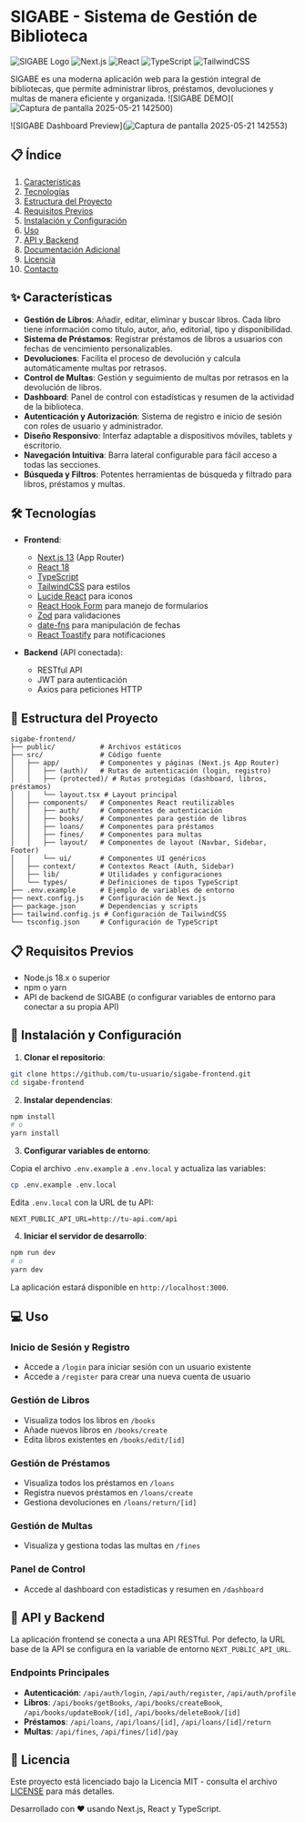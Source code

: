 # SIGABE - Sistema de Gestión de Biblioteca

![SIGABE Logo](https://img.shields.io/badge/SIGABE-Sistema%20de%20Gestión%20de%20Biblioteca-blue)
![Next.js](https://img.shields.io/badge/Next.js-13.5.2-black)
![React](https://img.shields.io/badge/React-18.2.0-61DAFB)
![TypeScript](https://img.shields.io/badge/TypeScript-5.2.2-3178C6)
![TailwindCSS](https://img.shields.io/badge/TailwindCSS-3.3.3-38B2AC)

SIGABE es una moderna aplicación web para la gestión integral de bibliotecas, que permite administrar libros, préstamos, devoluciones y multas de manera eficiente y organizada.
![SIGABE DEMO](![Captura de pantalla 2025-05-21 142500](https://github.com/user-attachments/assets/c0cc6082-8b82-42f8-9364-0e77f9992f88))

![SIGABE Dashboard Preview](![Captura de pantalla 2025-05-21 142553](https://github.com/user-attachments/assets/7fbad0c0-836d-47a2-a523-fe71eaf9e1af))

## 📋 Índice

1. [Características](#características)
2. [Tecnologías](#tecnologías)
3. [Estructura del Proyecto](#estructura-del-proyecto)
4. [Requisitos Previos](#requisitos-previos)
5. [Instalación y Configuración](#instalación-y-configuración)
6. [Uso](#uso)
7. [API y Backend](#api-y-backend)
8. [Documentación Adicional](#documentación-adicional)
9. [Licencia](#licencia)
10. [Contacto](#contacto)

## ✨ Características

- **Gestión de Libros**: Añadir, editar, eliminar y buscar libros. Cada libro tiene información como título, autor, año, editorial, tipo y disponibilidad.
- **Sistema de Préstamos**: Registrar préstamos de libros a usuarios con fechas de vencimiento personalizables.
- **Devoluciones**: Facilita el proceso de devolución y calcula automáticamente multas por retrasos.
- **Control de Multas**: Gestión y seguimiento de multas por retrasos en la devolución de libros.
- **Dashboard**: Panel de control con estadísticas y resumen de la actividad de la biblioteca.
- **Autenticación y Autorización**: Sistema de registro e inicio de sesión con roles de usuario y administrador.
- **Diseño Responsivo**: Interfaz adaptable a dispositivos móviles, tablets y escritorio.
- **Navegación Intuitiva**: Barra lateral configurable para fácil acceso a todas las secciones.
- **Búsqueda y Filtros**: Potentes herramientas de búsqueda y filtrado para libros, préstamos y multas.

## 🛠️ Tecnologías

- **Frontend**:
  - [Next.js 13](https://nextjs.org/) (App Router)
  - [React 18](https://reactjs.org/)
  - [TypeScript](https://www.typescriptlang.org/)
  - [TailwindCSS](https://tailwindcss.com/) para estilos
  - [Lucide React](https://lucide.dev/guide/packages/lucide-react) para iconos
  - [React Hook Form](https://react-hook-form.com/) para manejo de formularios
  - [Zod](https://github.com/colinhacks/zod) para validaciones
  - [date-fns](https://date-fns.org/) para manipulación de fechas
  - [React Toastify](https://fkhadra.github.io/react-toastify/) para notificaciones

- **Backend** (API conectada):
  - RESTful API
  - JWT para autenticación
  - Axios para peticiones HTTP

## 📁 Estructura del Proyecto

```
sigabe-frontend/
├── public/           # Archivos estáticos
├── src/              # Código fuente
│   ├── app/          # Componentes y páginas (Next.js App Router)
│   │   ├── (auth)/   # Rutas de autenticación (login, registro)
│   │   ├── (protected)/ # Rutas protegidas (dashboard, libros, préstamos)
│   │   └── layout.tsx # Layout principal
│   ├── components/   # Componentes React reutilizables
│   │   ├── auth/     # Componentes de autenticación
│   │   ├── books/    # Componentes para gestión de libros
│   │   ├── loans/    # Componentes para préstamos
│   │   ├── fines/    # Componentes para multas
│   │   ├── layout/   # Componentes de layout (Navbar, Sidebar, Footer)
│   │   └── ui/       # Componentes UI genéricos
│   ├── context/      # Contextos React (Auth, Sidebar)
│   ├── lib/          # Utilidades y configuraciones
│   └── types/        # Definiciones de tipos TypeScript
├── .env.example      # Ejemplo de variables de entorno
├── next.config.js    # Configuración de Next.js
├── package.json      # Dependencias y scripts
├── tailwind.config.js # Configuración de TailwindCSS
└── tsconfig.json     # Configuración de TypeScript
```

## 📋 Requisitos Previos

- Node.js 18.x o superior
- npm o yarn
- API de backend de SIGABE (o configurar variables de entorno para conectar a su propia API)

## 🚀 Instalación y Configuración

1. **Clonar el repositorio**:

```bash
git clone https://github.com/tu-usuario/sigabe-frontend.git
cd sigabe-frontend
```

2. **Instalar dependencias**:

```bash
npm install
# o
yarn install
```

3. **Configurar variables de entorno**:

Copia el archivo `.env.example` a `.env.local` y actualiza las variables:

```bash
cp .env.example .env.local
```

Edita `.env.local` con la URL de tu API:

```
NEXT_PUBLIC_API_URL=http://tu-api.com/api
```

4. **Iniciar el servidor de desarrollo**:

```bash
npm run dev
# o
yarn dev
```

La aplicación estará disponible en `http://localhost:3000`.

## 💻 Uso

### Inicio de Sesión y Registro

- Accede a `/login` para iniciar sesión con un usuario existente
- Accede a `/register` para crear una nueva cuenta de usuario

### Gestión de Libros

- Visualiza todos los libros en `/books`
- Añade nuevos libros en `/books/create`
- Edita libros existentes en `/books/edit/[id]`

### Gestión de Préstamos

- Visualiza todos los préstamos en `/loans`
- Registra nuevos préstamos en `/loans/create`
- Gestiona devoluciones en `/loans/return/[id]`

### Gestión de Multas

- Visualiza y gestiona todas las multas en `/fines`

### Panel de Control

- Accede al dashboard con estadísticas y resumen en `/dashboard`

## 🔌 API y Backend

La aplicación frontend se conecta a una API RESTful. Por defecto, la URL base de la API se configura en la variable de entorno `NEXT_PUBLIC_API_URL`.

### Endpoints Principales

- **Autenticación**: `/api/auth/login`, `/api/auth/register`, `/api/auth/profile`
- **Libros**: `/api/books/getBooks`, `/api/books/createBook`, `/api/books/updateBook/[id]`, `/api/books/deleteBook/[id]`
- **Préstamos**: `/api/loans`, `/api/loans/[id]`, `/api/loans/[id]/return`
- **Multas**: `/api/fines`, `/api/fines/[id]/pay`

## 📄 Licencia

Este proyecto está licenciado bajo la Licencia MIT - consulta el archivo [LICENSE](LICENSE) para más detalles.


Desarrollado con ❤️ usando Next.js, React y TypeScript.

